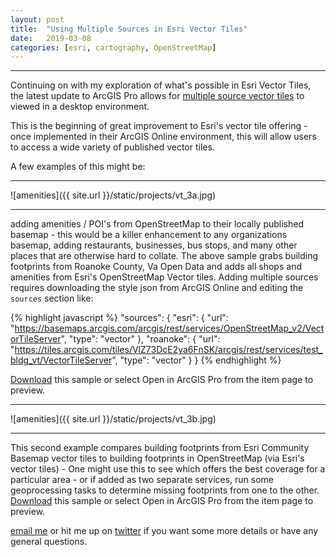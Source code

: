 ```yaml
---
layout: post
title:  "Using Multiple Sources in Esri Vector Tiles"
date:   2019-03-08
categories: [esri, cartography, OpenStreetMap]
---
```


<hr>

Continuing on with my exploration of what's possible in Esri Vector Tiles, the latest update to ArcGIS Pro allows for [multiple source vector tiles](https://pro.arcgis.com/en/pro-app/help/mapping/map-authoring/multiple-vector-tile-sources.htm) to viewed in a desktop environment.  

This is the beginning of great improvement to Esri's vector tile offering - once implemented in their ArcGIS Online environment, this will allow users to access a wide variety of published vector tiles.   

A few examples of this might be:

<hr>

![amenities]({{ site.url }}/static/projects/vt_3a.jpg)  

<hr>

adding amenities / POI's from OpenStreetMap to their locally published basemap - this would be a killer enhancement to any organizations basemap, adding restaurants, businesses, bus stops, and many other places that are otherwise hard to collate. The above sample grabs building footprints from Roanoke County, Va Open Data and adds all shops and amenities from Esri's OpenStreetMap Vector tiles. Adding multiple sources requires downloading the style json from ArcGIS Online and editing the `sources` section like:

{% highlight javascript %}
"sources": {
    "esri": {
      "url": "https://basemaps.arcgis.com/arcgis/rest/services/OpenStreetMap_v2/VectorTileServer",
      "type": "vector"
    },
    "roanoke": {
      "url": "https://tiles.arcgis.com/tiles/VlZ73DcE2ya6FnSK/arcgis/rest/services/test_bldg_vt/VectorTileServer",
      "type": "vector"
    }
  }
{% endhighlight %}  

[Download](https://www.arcgis.com/home/item.html?id=03f103a9d5444ba498a75e15b593f36e) this sample or select Open in ArcGIS Pro from the item page to preview.

<hr>

![amenities]({{ site.url }}/static/projects/vt_3b.jpg)  

<hr>

This second example compares building footprints from Esri Community Basemap vector tiles to building footprints in OpenStreetMap (via Esri's vector tiles) - One might use this to see which offers the best coverage for a particular area  - or if added as two separate services, run some geoprocessing tasks to determine missing footprints from one to the other. [Download](http://www.arcgis.com/home/item.html?id=b2008cbf185744f59916faf055639a65) this sample or select Open in ArcGIS Pro from the item page to preview.

[email me](mailto:jonahadkins@gmail.com) or hit me up on [twitter](https://twitter.com/jonahadkins) if you want some more details or have any general questions.
